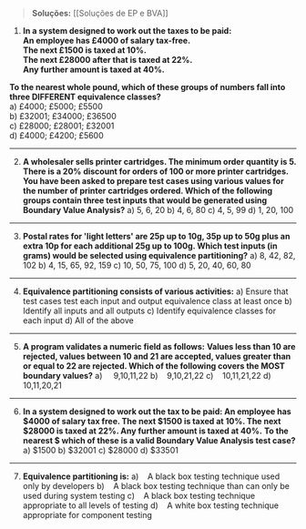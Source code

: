 
>**Soluções:** [[Soluções de EP e BVA]]

1. **In a system designed to work out the taxes to be paid:**  
**An employee has £4000 of salary tax-free.**  
**The next £1500 is taxed at 10%.**  
**The next £28000 after that is taxed at 22%.**  
**Any further amount is taxed at 40%.**

**To the nearest whole pound, which of these groups of numbers fall into three DIFFERENT equivalence classes?**  
a) £4000; £5000; £5500  
b) £32001; £34000; £36500  
c) £28000; £28001; £32001  
d) £4000; £4200; £5600

---

2. **A wholesaler sells printer cartridges. The minimum order quantity is 5. There is a 20% discount for orders of 100 or more printer cartridges. You have been asked to prepare test cases using various values for the number of printer cartridges ordered. Which of the following groups contain three test inputs that would be generated using Boundary Value Analysis?**
   a) 5, 6, 20
   b) 4, 6, 80
   c) 4, 5, 99
   d) 1, 20, 100

---

3. **Postal rates for 'light letters' are 25p up to 10g, 35p up to 50g plus an extra 10p for each additional 25g up to 100g. Which test inputs (in grams) would be selected using equivalence partitioning?**
   a) 8, 42, 82, 102
   b) 4, 15, 65, 92, 159
   c) 10, 50, 75, 100
   d) 5, 20, 40, 60, 80

---

4. **Equivalence partitioning consists of various activities:**
   a) Ensure that test cases test each input and output equivalence class at least once
   b) Identify all inputs and all outputs
   c) Identify equivalence classes for each input
   d) All of the above

---

5. **A program validates a numeric field as follows:**
   **Values less than 10 are rejected, values between 10 and 21 are accepted, values greater than or equal to 22 are rejected. Which of the following covers the MOST boundary values?**
   a)     9,10,11,22
   b)    9,10,21,22
   c)    10,11,21,22
   d)    10,11,20,21

---

6. **In a system designed to work out the tax to be paid: An employee has $4000 of salary tax free. The next $1500 is taxed at 10%. The next $28000 is taxed at 22%. Any further amount is taxed at 40%.**
   **To the nearest $ which of these is a valid Boundary Value Analysis test case?**
   a) $1500
   b) $32001
   c) $28000
   d) $33501

---

7. **Equivalence partitioning is:**
   a)    A black box testing technique used only by developers
   b)    A black box testing technique than can only be used during system testing
   c)    A black box testing technique appropriate to all levels of testing
   d)    A white box testing technique appropriate for component testing
